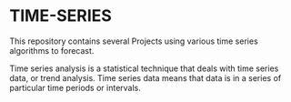 # TIME-SERIES
This repository contains several Projects using various time series algorithms to forecast.  

Time series analysis is a statistical technique that deals with time series data, or trend analysis. Time series data means that data is in a series of particular time periods or intervals. 
